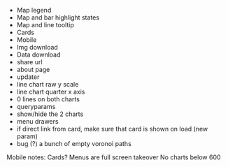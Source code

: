 - Map legend
- Map and bar highlight states
- Map and line tooltip
- Cards
- Mobile
- Img download
- Data download
- share url
- about page
- updater
- line chart raw y scale
- line chart quarter x axis
- 0 lines on both charts
- queryparams
- show/hide the 2 charts
- menu drawers
- if direct link from card, make sure that card is shown on load (new param)
- bug (?) a bunch of empty voronoi paths



Mobile notes:
Cards?
Menus are full screen takeover
No charts below 600